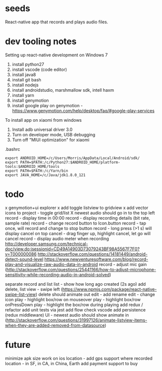 # seeds

React-native app that records and plays audio files.

# dev tooling notes

Setting up react-native development on Windows 7

1. install python27
2. install vscode (code editor)
3. install java8
4. install git bash
5. install nodejs
6. install androidstudio, marshmallow sdk, intell haxm 
7. install yarn
8. install genymotion
9. install google play on genymotion - https://www.genymotion.com/help/desktop/faq/#google-play-services

To install app on xiaomi from windows
1. Install adb universal driver 3.0
2. Turn on developer mode, USB debugging
3. Turn off "MIUI optimization" for xiaomi

.bashrc
```
export ANDROID_HOME=/c/Users/Morris/AppData/Local/Android/sdk/
export PATH=$PATH:/c/Python27:$ANDROID_HOME/platform-tools:$ANDROID_HOME/tools
export PATH=$PATH:/c/Yarn/bin
export JAVA_HOME=/c/Java/jdk1.8.0_121
```

# todo

x genymotion+ui explorer
x add toggle listview to gridview
x add vector icons to project - toggle grid/list
X newest audio should go in to the top left
record - display time in 00:00
record - display recording details (bit rate, sample rate)
record - change record button to Icon.button
record - tap once, will record and change to stop button
record - long press (>1 s) will display cancel on top
cancel - drag finger up, highlight cancel, let go will cancel
record - display audio meter when recording
    http://developer.samsung.com/technical-doc/view.do;jsessionid=CD49A14903D73079243BF98A5567F7F0?v=T000000086
    http://stackoverflow.com/questions/14181449/android-detect-sound-level
    https://www.newventuresoftware.com/blog/record-play-and-visualize-raw-audio-data-in-android
record - adjust mic gain (http://stackoverflow.com/questions/25441166/how-to-adjust-microphone-sensitivity-while-recording-audio-in-android-solved)

separate record and list
list - show how long ago created (2s ago)
add delete, list view - swipe left (https://www.npmjs.com/package/react-native-swipe-list-view)
delete should animate out
edit - add rename
edit - change icon
play - highlight box/row on mouseover
play - highlight box/row onPressDown
play - highlight the box/row during playing
add redux / refactor
add unit tests via jest
add flow check vscode
add persistence (redux middleware)
UI - newest audio should show animate in (http://stackoverflow.com/questions/31997126/animate-listview-items-when-they-are-added-removed-from-datasource)

# future
minimize apk size
work on ios
location - add gps support where recorded
location - in SF, in CA, in China, Earth
add payment support to buy 
